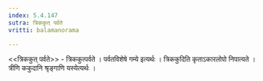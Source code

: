 ```yaml
---
index: 5.4.147
sutra: त्रिककुत् पर्वते
vritti: balamanorama

---
```

<<त्रिककुत् पर्वते>> - त्रिककुत्पर्वते । पर्वतविशेषे गम्ये इत्यर्थः । त्रिककुदिति कृताऽकारलोपो निपात्यते । त्रीणि ककुदानि श्रृङ्गाणि यस्येत्यर्थः ।